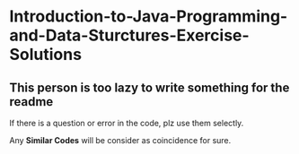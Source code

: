 # Introduction-to-Java-Programming-and-Data-Sturctures-Exercise-Solutions

## This person is too lazy to write something for the readme

If there is a question or error in the code, plz use them selectly.

Any **Similar Codes** will be consider as coincidence for sure.
